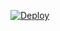 [![Deploy](https://www.herokucdn.com/deploy/button.png)](https://dashboard.heroku.com/new?template=https%3A%2F%2Fgithub.com%YJjdjfhx%2Ffhgsskjs)
